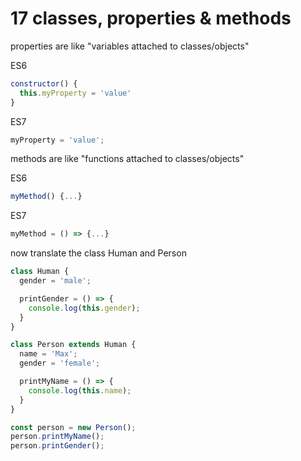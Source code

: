 # 17 classes, properties & methods

properties are like "variables attached to classes/objects"

ES6

```js
constructor() {
  this.myProperty = 'value'
}
```

ES7

```js
myProperty = 'value';
```

methods are like "functions attached to classes/objects"

ES6

```js
myMethod() {...}
```


ES7

```js
myMethod = () => {...}
```

now translate the class Human and Person

```js
class Human {
  gender = 'male';

  printGender = () => {
    console.log(this.gender);
  }
}

class Person extends Human {
  name = 'Max';
  gender = 'female';

  printMyName = () => {
    console.log(this.name);
  }
}

const person = new Person();
person.printMyName();
person.printGender();
```



